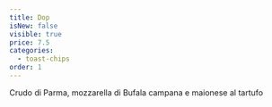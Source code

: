 ```yaml
---
title: Dop
isNew: false
visible: true
price: 7.5
categories:
  - toast-chips
order: 1
---
```


Crudo di Parma, mozzarella di Bufala campana e maionese al tartufo
